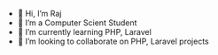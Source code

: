 - 👋 Hi, I’m Raj
- 👀 I’m a Computer Scient Student
- 🌱 I’m currently learning PHP, Laravel
- 💞️ I’m looking to collaborate on PHP, Laravel projects

<!---
nraj91/nraj91 is a ✨ special ✨ repository because its `README.md` (this file) appears on your GitHub profile.
You can click the Preview link to take a look at your changes.
--->
